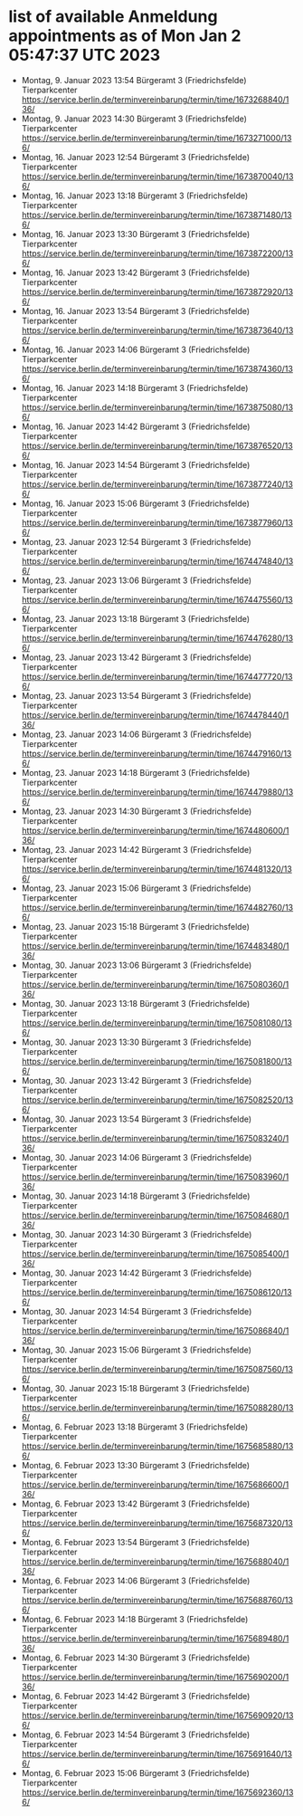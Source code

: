 # list of available Anmeldung appointments as of Mon Jan  2 05:47:37 UTC 2023
- Montag, 9. Januar 2023 13:54 Bürgeramt 3 (Friedrichsfelde) Tierparkcenter https://service.berlin.de/terminvereinbarung/termin/time/1673268840/136/
- Montag, 9. Januar 2023 14:30 Bürgeramt 3 (Friedrichsfelde) Tierparkcenter https://service.berlin.de/terminvereinbarung/termin/time/1673271000/136/
- Montag, 16. Januar 2023 12:54 Bürgeramt 3 (Friedrichsfelde) Tierparkcenter https://service.berlin.de/terminvereinbarung/termin/time/1673870040/136/
- Montag, 16. Januar 2023 13:18 Bürgeramt 3 (Friedrichsfelde) Tierparkcenter https://service.berlin.de/terminvereinbarung/termin/time/1673871480/136/
- Montag, 16. Januar 2023 13:30 Bürgeramt 3 (Friedrichsfelde) Tierparkcenter https://service.berlin.de/terminvereinbarung/termin/time/1673872200/136/
- Montag, 16. Januar 2023 13:42 Bürgeramt 3 (Friedrichsfelde) Tierparkcenter https://service.berlin.de/terminvereinbarung/termin/time/1673872920/136/
- Montag, 16. Januar 2023 13:54 Bürgeramt 3 (Friedrichsfelde) Tierparkcenter https://service.berlin.de/terminvereinbarung/termin/time/1673873640/136/
- Montag, 16. Januar 2023 14:06 Bürgeramt 3 (Friedrichsfelde) Tierparkcenter https://service.berlin.de/terminvereinbarung/termin/time/1673874360/136/
- Montag, 16. Januar 2023 14:18 Bürgeramt 3 (Friedrichsfelde) Tierparkcenter https://service.berlin.de/terminvereinbarung/termin/time/1673875080/136/
- Montag, 16. Januar 2023 14:42 Bürgeramt 3 (Friedrichsfelde) Tierparkcenter https://service.berlin.de/terminvereinbarung/termin/time/1673876520/136/
- Montag, 16. Januar 2023 14:54 Bürgeramt 3 (Friedrichsfelde) Tierparkcenter https://service.berlin.de/terminvereinbarung/termin/time/1673877240/136/
- Montag, 16. Januar 2023 15:06 Bürgeramt 3 (Friedrichsfelde) Tierparkcenter https://service.berlin.de/terminvereinbarung/termin/time/1673877960/136/
- Montag, 23. Januar 2023 12:54 Bürgeramt 3 (Friedrichsfelde) Tierparkcenter https://service.berlin.de/terminvereinbarung/termin/time/1674474840/136/
- Montag, 23. Januar 2023 13:06 Bürgeramt 3 (Friedrichsfelde) Tierparkcenter https://service.berlin.de/terminvereinbarung/termin/time/1674475560/136/
- Montag, 23. Januar 2023 13:18 Bürgeramt 3 (Friedrichsfelde) Tierparkcenter https://service.berlin.de/terminvereinbarung/termin/time/1674476280/136/
- Montag, 23. Januar 2023 13:42 Bürgeramt 3 (Friedrichsfelde) Tierparkcenter https://service.berlin.de/terminvereinbarung/termin/time/1674477720/136/
- Montag, 23. Januar 2023 13:54 Bürgeramt 3 (Friedrichsfelde) Tierparkcenter https://service.berlin.de/terminvereinbarung/termin/time/1674478440/136/
- Montag, 23. Januar 2023 14:06 Bürgeramt 3 (Friedrichsfelde) Tierparkcenter https://service.berlin.de/terminvereinbarung/termin/time/1674479160/136/
- Montag, 23. Januar 2023 14:18 Bürgeramt 3 (Friedrichsfelde) Tierparkcenter https://service.berlin.de/terminvereinbarung/termin/time/1674479880/136/
- Montag, 23. Januar 2023 14:30 Bürgeramt 3 (Friedrichsfelde) Tierparkcenter https://service.berlin.de/terminvereinbarung/termin/time/1674480600/136/
- Montag, 23. Januar 2023 14:42 Bürgeramt 3 (Friedrichsfelde) Tierparkcenter https://service.berlin.de/terminvereinbarung/termin/time/1674481320/136/
- Montag, 23. Januar 2023 15:06 Bürgeramt 3 (Friedrichsfelde) Tierparkcenter https://service.berlin.de/terminvereinbarung/termin/time/1674482760/136/
- Montag, 23. Januar 2023 15:18 Bürgeramt 3 (Friedrichsfelde) Tierparkcenter https://service.berlin.de/terminvereinbarung/termin/time/1674483480/136/
- Montag, 30. Januar 2023 13:06 Bürgeramt 3 (Friedrichsfelde) Tierparkcenter https://service.berlin.de/terminvereinbarung/termin/time/1675080360/136/
- Montag, 30. Januar 2023 13:18 Bürgeramt 3 (Friedrichsfelde) Tierparkcenter https://service.berlin.de/terminvereinbarung/termin/time/1675081080/136/
- Montag, 30. Januar 2023 13:30 Bürgeramt 3 (Friedrichsfelde) Tierparkcenter https://service.berlin.de/terminvereinbarung/termin/time/1675081800/136/
- Montag, 30. Januar 2023 13:42 Bürgeramt 3 (Friedrichsfelde) Tierparkcenter https://service.berlin.de/terminvereinbarung/termin/time/1675082520/136/
- Montag, 30. Januar 2023 13:54 Bürgeramt 3 (Friedrichsfelde) Tierparkcenter https://service.berlin.de/terminvereinbarung/termin/time/1675083240/136/
- Montag, 30. Januar 2023 14:06 Bürgeramt 3 (Friedrichsfelde) Tierparkcenter https://service.berlin.de/terminvereinbarung/termin/time/1675083960/136/
- Montag, 30. Januar 2023 14:18 Bürgeramt 3 (Friedrichsfelde) Tierparkcenter https://service.berlin.de/terminvereinbarung/termin/time/1675084680/136/
- Montag, 30. Januar 2023 14:30 Bürgeramt 3 (Friedrichsfelde) Tierparkcenter https://service.berlin.de/terminvereinbarung/termin/time/1675085400/136/
- Montag, 30. Januar 2023 14:42 Bürgeramt 3 (Friedrichsfelde) Tierparkcenter https://service.berlin.de/terminvereinbarung/termin/time/1675086120/136/
- Montag, 30. Januar 2023 14:54 Bürgeramt 3 (Friedrichsfelde) Tierparkcenter https://service.berlin.de/terminvereinbarung/termin/time/1675086840/136/
- Montag, 30. Januar 2023 15:06 Bürgeramt 3 (Friedrichsfelde) Tierparkcenter https://service.berlin.de/terminvereinbarung/termin/time/1675087560/136/
- Montag, 30. Januar 2023 15:18 Bürgeramt 3 (Friedrichsfelde) Tierparkcenter https://service.berlin.de/terminvereinbarung/termin/time/1675088280/136/
- Montag, 6. Februar 2023 13:18 Bürgeramt 3 (Friedrichsfelde) Tierparkcenter https://service.berlin.de/terminvereinbarung/termin/time/1675685880/136/
- Montag, 6. Februar 2023 13:30 Bürgeramt 3 (Friedrichsfelde) Tierparkcenter https://service.berlin.de/terminvereinbarung/termin/time/1675686600/136/
- Montag, 6. Februar 2023 13:42 Bürgeramt 3 (Friedrichsfelde) Tierparkcenter https://service.berlin.de/terminvereinbarung/termin/time/1675687320/136/
- Montag, 6. Februar 2023 13:54 Bürgeramt 3 (Friedrichsfelde) Tierparkcenter https://service.berlin.de/terminvereinbarung/termin/time/1675688040/136/
- Montag, 6. Februar 2023 14:06 Bürgeramt 3 (Friedrichsfelde) Tierparkcenter https://service.berlin.de/terminvereinbarung/termin/time/1675688760/136/
- Montag, 6. Februar 2023 14:18 Bürgeramt 3 (Friedrichsfelde) Tierparkcenter https://service.berlin.de/terminvereinbarung/termin/time/1675689480/136/
- Montag, 6. Februar 2023 14:30 Bürgeramt 3 (Friedrichsfelde) Tierparkcenter https://service.berlin.de/terminvereinbarung/termin/time/1675690200/136/
- Montag, 6. Februar 2023 14:42 Bürgeramt 3 (Friedrichsfelde) Tierparkcenter https://service.berlin.de/terminvereinbarung/termin/time/1675690920/136/
- Montag, 6. Februar 2023 14:54 Bürgeramt 3 (Friedrichsfelde) Tierparkcenter https://service.berlin.de/terminvereinbarung/termin/time/1675691640/136/
- Montag, 6. Februar 2023 15:06 Bürgeramt 3 (Friedrichsfelde) Tierparkcenter https://service.berlin.de/terminvereinbarung/termin/time/1675692360/136/
